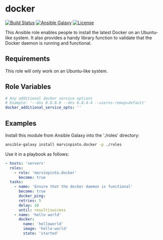 docker
======

[![Build Status](https://img.shields.io/travis/marvinpinto/ansible-role-docker/master.svg?style=flat-square)](https://travis-ci.org/marvinpinto/ansible-role-docker)
[![Ansible Galaxy](https://img.shields.io/badge/ansible--galaxy-docker-blue.svg?style=flat-square)](https://galaxy.ansible.com/marvinpinto/docker)
[![License](https://img.shields.io/badge/license-MIT-brightgreen.svg?style=flat-square)](LICENSE.txt)


This Ansible role enables people to install the latest Docker on an Ubuntu-like
system. It also provides a handy library function to validate that the Docker
daemon is running and functional.

Requirements
------------

This role will only work on an Ubuntu-like system.

Role Variables
--------------

```yaml
# Any additional docker service options
# Example: '--dns 8.8.8.8 --dns 8.8.4.4 --userns-remap=default'
docker_additional_service_opts: ''
```

Examples
--------

Install this module from Ansible Galaxy into the './roles' directory:
```bash
ansible-galaxy install marvinpinto.docker -p ./roles
```

Use it in a playbook as follows:
```yaml
- hosts: 'servers'
  roles:
    - role: 'marvinpinto.docker'
      become: true
  tasks:
    - name: 'Ensure that the docker daemon is functional'
      become: true
      docker_ping:
      retries: 5
      delay: 10
      until: result|success
    - name: 'hello world'
      docker:
        name: 'helloworld'
        image: 'hello-world'
        state: 'started'
```
